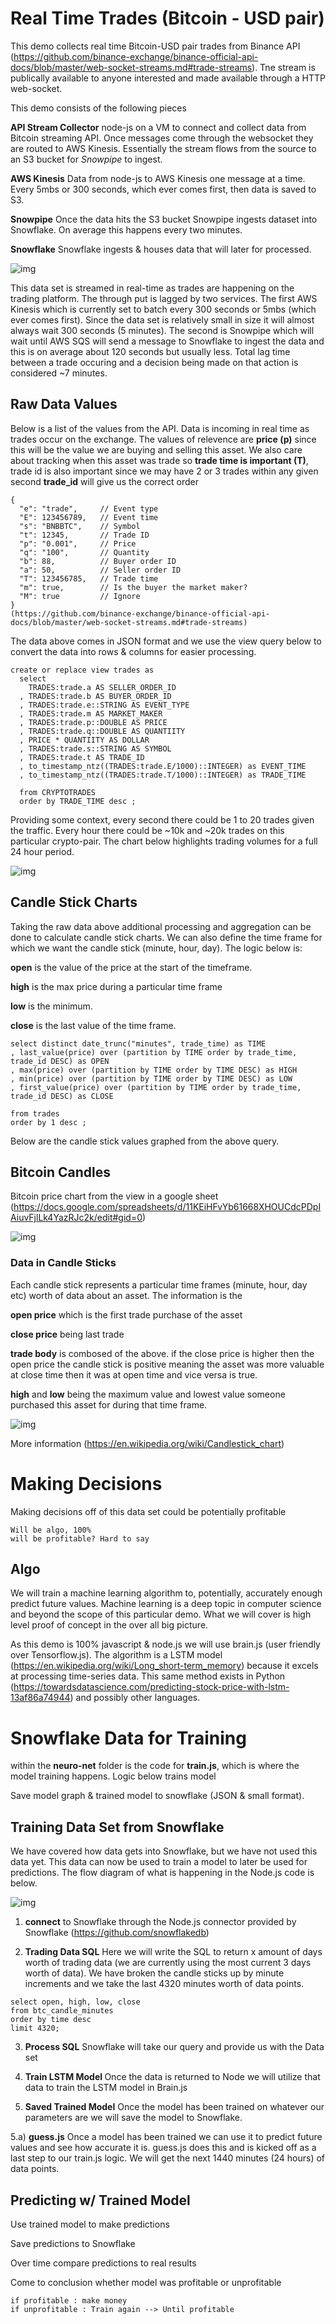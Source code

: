# Real Time Trades (Bitcoin - USD pair)
This demo collects real time Bitcoin-USD pair trades from Binance API (https://github.com/binance-exchange/binance-official-api-docs/blob/master/web-socket-streams.md#trade-streams). Tne stream is publically available to anyone interested and made available through a HTTP web-socket. 

This demo consists of the following pieces 

<b>API Stream Collector</b> node-js on a VM to connect and collect data from Bitcoin streaming API. Once messages come through the websocket they are routed to AWS Kinesis. Essentially the stream flows from the source to an S3 bucket for <i>Snowpipe</i> to ingest.

<b>AWS Kinesis</b> Data from node-js to AWS Kinesis one message at a time. Every 5mbs or 300 seconds, which ever comes first, then data is saved to S3. 

<b>Snowpipe</b> Once the data hits the S3 bucket Snowpipe ingests dataset into Snowflake. On average this happens every two minutes.

<b>Snowflake</b> Snowflake ingests & houses data that will later for processed.

![img](https://github.com/mariusndini/img/blob/master/cryptopath.png)

This data set is streamed in real-time as trades are happening on the trading platform. The through put is lagged by two services. The first AWS Kinesis which is currently set to batch every 300 seconds or 5mbs (which ever comes first). Since the data set is relatively small in size it will almost always wait 300 seconds (5 minutes). The second is Snowpipe which will wait until AWS SQS will send a message to Snowflake to ingest the data and this is on average about 120 seconds but usually less. Total lag time between a trade occuring and a decision being made on that action is considered ~7 minutes.


## Raw Data Values
Below is a list of the values from the API. Data is incoming in real time as trades occur on the exchange. The values of relevence are <b>price (p)</b> since this will be the value we are buying and selling this asset. We also care about tracking when this asset was trade so <b>trade time is important (T)</b>, trade id is also important since we may have 2 or 3 trades within any given second <b>trade_id</b> will give us the correct order
```
{
  "e": "trade",     // Event type
  "E": 123456789,   // Event time
  "s": "BNBBTC",    // Symbol
  "t": 12345,       // Trade ID
  "p": "0.001",     // Price
  "q": "100",       // Quantity
  "b": 88,          // Buyer order ID
  "a": 50,          // Seller order ID
  "T": 123456785,   // Trade time
  "m": true,        // Is the buyer the market maker?
  "M": true         // Ignore
}
(https://github.com/binance-exchange/binance-official-api-docs/blob/master/web-socket-streams.md#trade-streams)
```

The data above comes in JSON format and we use the view query below to convert the data into rows & columns for easier processing.

```
create or replace view trades as
  select 
    TRADES:trade.a AS SELLER_ORDER_ID
  , TRADES:trade.b AS BUYER_ORDER_ID
  , TRADES:trade.e::STRING AS EVENT_TYPE
  , TRADES:trade.m AS MARKET_MAKER
  , TRADES:trade.p::DOUBLE AS PRICE
  , TRADES:trade.q::DOUBLE AS QUANTIITY
  , PRICE * QUANTIITY AS DOLLAR
  , TRADES:trade.s::STRING AS SYMBOL
  , TRADES:trade.t AS TRADE_ID
  , to_timestamp_ntz((TRADES:trade.E/1000)::INTEGER) as EVENT_TIME
  , to_timestamp_ntz((TRADES:trade.T/1000)::INTEGER) as TRADE_TIME

  from CRYPTOTRADES
  order by TRADE_TIME desc ;
```

Providing some context, every second there could be 1 to 20 trades given the traffic. Every hour there could be ~10k and ~20k trades on this particular crypto-pair. The chart below highlights trading volumes for a full 24 hour period.

![img](https://github.com/mariusndini/img/blob/master/BTCTradesDay.png)


## Candle Stick Charts
Taking the raw data above additional processing and aggregation can be done to calculate candle stick charts. We can also define the time frame for which we want the candle stick (minute, hour, day). The logic below is:

<b>open</b> is the value of the price at the start of the timeframe. 

<b>high</b> is the max price during a particular time frame

<b>low</b> is the minimum. 

<b>close</b> is the last value of the time frame. 

```
select distinct date_trunc("minutes", trade_time) as TIME
, last_value(price) over (partition by TIME order by trade_time, trade_id DESC) as OPEN
, max(price) over (partition by TIME order by TIME DESC) as HIGH
, min(price) over (partition by TIME order by TIME DESC) as LOW
, first_value(price) over (partition by TIME order by trade_time, trade_id DESC) as CLOSE

from trades
order by 1 desc ;
```
Below are the candle stick values graphed from the above query.

## Bitcoin Candles
Bitcoin price chart from the view in a google sheet (https://docs.google.com/spreadsheets/d/11KEiHFvYb61668XHOUCdcPDpIAiuvFjlLk4YazRJc2k/edit#gid=0)

![img](https://github.com/mariusndini/img/blob/master/BTC_Candles.png)

### Data in Candle Sticks
Each candle stick represents a particular time frames (minute, hour, day etc) worth of data about an asset. The information is the 

<b>open price</b> which is the first trade purchase of the asset 

<b>close price</b> being last trade 

<b>trade body</b> is combosed of the above. if the close price is higher then the open price the candle stick is positive meaning the asset was more valuable at close time then it was at open time and vice versa is true. 

<b>high</b> and <b>low</b> being the maximum value and lowest value someone purchased this asset for during that time frame.

![img](https://github.com/mariusndini/img/blob/master/bearish_bullish_candlesticks.png)

More information (https://en.wikipedia.org/wiki/Candlestick_chart)


# Making Decisions
Making decisions off of this data set could be potentially profitable
```
Will be algo, 100%
will be profitable? Hard to say
```

## Algo
We will train a machine learning algorithm to, potentially, accurately enough predict future values. Machine learning is a deep topic in computer science and beyond the scope of this particular demo. What we will cover is high level proof of concept in the over all big picture.

As this demo is 100% javascript & node.js we will use brain.js (user friendly over Tensorflow.js). The algorithm is a LSTM model (https://en.wikipedia.org/wiki/Long_short-term_memory) because it excels at processing time-series data. This same method exists in Python (https://towardsdatascience.com/predicting-stock-price-with-lstm-13af86a74944) and possibly other languages.  


# Snowflake Data for Training
within the <b>neuro-net</B> folder is the code for <b>train.js</b>, which is where the model training happens. Logic below trains model

Save model graph & trained model to snowflake (JSON & small format).

## Training Data Set from Snowflake
We have covered how data gets into Snowflake, but we have not used this data yet. This data can now be used to train a model to later be used for predictions. The flow diagram of what is happening in the Node.js code is below.

![img](https://github.com/mariusndini/img/blob/master/trainjsflow.png)

1) <b>connect</b> to Snowflake through the Node.js connector provided by Snowflake (https://github.com/snowflakedb)

2) <b>Trading Data SQL</b> Here we will write the SQL to return x amount of days worth of trading data (we are currently using the most current 3 days worth of data). We have broken the candle sticks up by minute increments and we take the last 4320 minutes worth of data points.
```
select open, high, low, close
from btc_candle_minutes
order by time desc
limit 4320;
```

3) <b>Process SQL</b> Snowflake will take our query and provide us with the Data set

4) <b>Train LSTM Model </b> Once the data is returned to Node we will utilize that data to train the LSTM model in Brain.js

5) <b>Saved Trained Model</b> Once the model has been trained on whatever our parameters are we will save the model to Snowflake.

5.a) <b>guess.js</b> Once a model has been trained we can use it to predict future values and see how accurate it is. guess.js does this and is kicked off as a last step to our train.js logic. We will get the next 1440 minutes (24 hours) of data points. 

## Predicting w/ Trained Model
Use trained model to make predictions

Save predictions to Snowflake

Over time compare predictions to real results

Come to conclusion whether model was profitable or unprofitable

```
if profitable : make money 
if unprofitable : Train again --> Until profitable
```

















    







